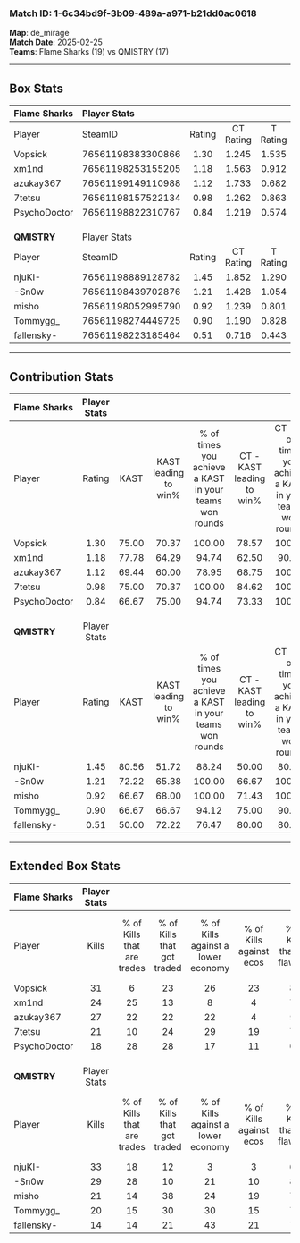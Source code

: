### Match ID: 1-6c34bd9f-3b09-489a-a971-b21dd0ac0618  
**Map**: de_mirage  
**Match Date**: 2025-02-25  
**Teams**: Flame Sharks (19) vs QMISTRY (17)  

---  

## Box Stats  

| **Flame Sharks** | Player Stats      |        |           |          |       |      |       |         |        |      |     |
| :- | :- | :-: | :-: | :-: | :-: | :-: | :-: | :-: | :-: | :-: | :-: |
| Player           | SteamID           | Rating | CT Rating | T Rating | KAST  | ADR  | Kills | Assists | Deaths | K/D  | HS% |
| Vopsick          | 76561198383300866 |  1.30  |   1.245   |  1.535   | 75.00 | 93.8 |  31   |    6    |   25   | 1.24 | 51  |
| xm1nd            | 76561198253155205 |  1.18  |   1.563   |  0.912   | 77.78 | 72.5 |  24   |    4    |   18   | 1.33 | 37  |
| azukay367        | 76561199149110988 |  1.12  |   1.733   |  0.682   | 69.44 | 83.2 |  27   |    7    |   26   | 1.04 | 33  |
| 7tetsu           | 76561198157522134 |  0.98  |   1.262   |  0.863   | 75.00 | 65.1 |  21   |   11    |   25   | 0.84 | 52  |
| PsychoDoctor     | 76561198822310767 |  0.84  |   1.219   |  0.574   | 66.67 | 56.1 |  18   |    6    |   23   | 0.78 | 44  |
|                  |                   |        |           |          |       |      |       |         |        |      |     |
|                  |                   |        |           |          |       |      |       |         |        |      |     |
|                  |                   |        |           |          |       |      |       |         |        |      |     |
| **QMISTRY**      | Player Stats      |        |           |          |       |      |       |         |        |      |     |
| Player           | SteamID           | Rating | CT Rating | T Rating | KAST  | ADR  | Kills | Assists | Deaths | K/D  | HS% |
| njuKI-           | 76561198889128782 |  1.45  |   1.852   |  1.290   | 80.56 | 98.4 |  33   |   12    |   23   | 1.43 | 57  |
| -Sn0w            | 76561198439702876 |  1.21  |   1.428   |  1.054   | 72.22 | 67.1 |  29   |    1    |   20   | 1.45 | 44  |
| misho            | 76561198052995790 |  0.92  |   1.239   |  0.801   | 66.67 | 79.4 |  21   |    6    |   27   | 0.78 | 42  |
| Tommygg_         | 76561198274449725 |  0.90  |   1.190   |  0.828   | 66.67 | 69.1 |  20   |    9    |   25   | 0.80 | 55  |
| fallensky-       | 76561198223185464 |  0.51  |   0.716   |  0.443   | 50.00 | 39.4 |  14   |    4    |   26   | 0.54 | 28  |
---  

## Contribution Stats  

| **Flame Sharks** | Player Stats |       |                      |                                                        |                           |                                                             |                          |                                                            |
| :- | :-: | :-: | :-: | :-: | :-: | :-: | :-: | :-: |
| Player           |    Rating    | KAST  | KAST leading to win% | % of times you achieve a KAST in your teams won rounds | CT - KAST leading to win% | CT - % of times you achieve a KAST in your teams won rounds | T - KAST leading to win% | T - % of times you achieve a KAST in your teams won rounds |
| Vopsick          |     1.30     | 75.00 |        70.37         |                         100.00                         |           78.57           |                           100.00                            |          61.54           |                           100.00                           |
| xm1nd            |     1.18     | 77.78 |        64.29         |                         94.74                          |           62.50           |                            90.91                            |          66.67           |                           100.00                           |
| azukay367        |     1.12     | 69.44 |        60.00         |                         78.95                          |           68.75           |                           100.00                            |          44.44           |                           50.00                            |
| 7tetsu           |     0.98     | 75.00 |        70.37         |                         100.00                         |           84.62           |                           100.00                            |          57.14           |                           100.00                           |
| PsychoDoctor     |     0.84     | 66.67 |        75.00         |                         94.74                          |           73.33           |                           100.00                            |          77.78           |                           87.50                            |
|                  |              |       |                      |                                                        |                           |                                                             |                          |                                                            |
|                  |              |       |                      |                                                        |                           |                                                             |                          |                                                            |
|                  |              |       |                      |                                                        |                           |                                                             |                          |                                                            |
| **QMISTRY**      | Player Stats |       |                      |                                                        |                           |                                                             |                          |                                                            |
| Player           |    Rating    | KAST  | KAST leading to win% | % of times you achieve a KAST in your teams won rounds | CT - KAST leading to win% | CT - % of times you achieve a KAST in your teams won rounds | T - KAST leading to win% | T - % of times you achieve a KAST in your teams won rounds |
| njuKI-           |     1.45     | 80.56 |        51.72         |                         88.24                          |           50.00           |                            80.00                            |          53.85           |                           100.00                           |
| -Sn0w            |     1.21     | 72.22 |        65.38         |                         100.00                         |           66.67           |                           100.00                            |          63.64           |                           100.00                           |
| misho            |     0.92     | 66.67 |        68.00         |                         100.00                         |           71.43           |                           100.00                            |          63.64           |                           100.00                           |
| Tommygg_         |     0.90     | 66.67 |        66.67         |                         94.12                          |           75.00           |                            90.00                            |          58.33           |                           100.00                           |
| fallensky-       |     0.51     | 50.00 |        72.22         |                         76.47                          |           80.00           |                            80.00                            |          62.50           |                           71.43                            |
---  

## Extended Box Stats  

| **Flame Sharks** | Player Stats |                            |                            |                                    |                         |                              |                                 |        |                             |                                     |                          |                               |                            |
| :- | :-: | :-: | :-: | :-: | :-: | :-: | :-: | :-: | :-: | :-: | :-: | :-: | :-: |
| Player           |    Kills     | % of Kills that are trades | % of Kills that got traded | % of Kills against a lower economy | % of Kills against ecos | % of Kills that are flawless | % of Kills that are close duels | Deaths | % of Deaths that get traded | % of Deaths against a lower economy | % of Deaths against ecos | % of Deaths that are flawless | % of Deaths that are close |
| Vopsick          |      31      |             6              |             23             |                 26                 |           23            |              87              |                6                |   25   |             24              |                  8                  |            0             |              72               |             8              |
| xm1nd            |      24      |             25             |             13             |                 8                  |            4            |              71              |                8                |   18   |             17              |                  6                  |            0             |              78               |             0              |
| azukay367        |      27      |             22             |             22             |                 22                 |            4            |              59              |                0                |   26   |             23              |                  0                  |            0             |              73               |             4              |
| 7tetsu           |      21      |             10             |             24             |                 29                 |           19            |              76              |               10                |   25   |             20              |                  4                  |            4             |              84               |             0              |
| PsychoDoctor     |      18      |             28             |             28             |                 17                 |           11            |              61              |               11                |   23   |             17              |                  4                  |            0             |              57               |             22             |
|                  |              |                            |                            |                                    |                         |                              |                                 |        |                             |                                     |                          |                               |                            |
|                  |              |                            |                            |                                    |                         |                              |                                 |        |                             |                                     |                          |                               |                            |
|                  |              |                            |                            |                                    |                         |                              |                                 |        |                             |                                     |                          |                               |                            |
| **QMISTRY**      | Player Stats |                            |                            |                                    |                         |                              |                                 |        |                             |                                     |                          |                               |                            |
| Player           |    Kills     | % of Kills that are trades | % of Kills that got traded | % of Kills against a lower economy | % of Kills against ecos | % of Kills that are flawless | % of Kills that are close duels | Deaths | % of Deaths that get traded | % of Deaths against a lower economy | % of Deaths against ecos | % of Deaths that are flawless | % of Deaths that are close |
| njuKI-           |      33      |             18             |             12             |                 3                  |            3            |              64              |                6                |   23   |             35              |                 17                  |            9             |              74               |             9              |
| -Sn0w            |      29      |             28             |             10             |                 21                 |           10            |              83              |               10                |   20   |             10              |                  0                  |            0             |              80               |             5              |
| misho            |      21      |             14             |             38             |                 24                 |           19            |              76              |                5                |   27   |             19              |                 11                  |            4             |              56               |             11             |
| Tommygg_         |      20      |             15             |             30             |                 30                 |           15            |              70              |               10                |   25   |             28              |                  8                  |            0             |              72               |             8              |
| fallensky-       |      14      |             14             |             21             |                 43                 |           21            |              71              |                0                |   26   |             15              |                  8                  |            8             |              81               |             0              |
